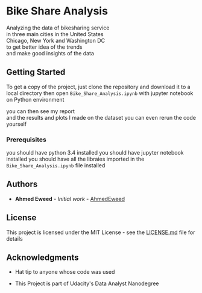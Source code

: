 # Bike Share Analysis

 Analyzing the data of bikesharing service  
 in three main cities in the United States  
 Chicago, New York and Washington DC  
 to get better idea of the trends  
 and make good insights of the data 

## Getting Started

To get a copy of the project, just clone the repository and download it to a local directory
then open `Bike_Share_Analysis.ipynb` with jupyter notebook on Python environment

you can then see my report  
and the results and plots I made on the dataset
you can even rerun the code yourself

### Prerequisites

you should have python 3.4 installed
you should have jupyter notebook installed
you should have all the libraies imported in the `Bike_Share_Analysis.ipynb` file installed


## Authors

* **Ahmed Eweed** - *Initial work* - [AhmedEweed](https://github.com/AhmedEweed)

## License

This project is licensed under the MIT License - see the [LICENSE.md](LICENSE.md) file for details

## Acknowledgments

* Hat tip to anyone whose code was used

* This Project is part of Udacity's Data Analyst Nanodegree